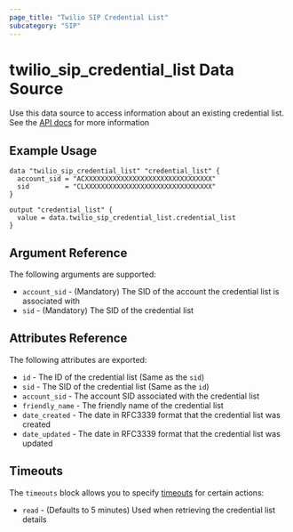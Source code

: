 ```yaml
---
page_title: "Twilio SIP Credential List"
subcategory: "SIP"
---
```


# twilio_sip_credential_list Data Source

Use this data source to access information about an existing credential list. See the [API docs](https://www.twilio.com/docs/sip-trunking/api/credentiallist-resource) for more information

## Example Usage

```hcl
data "twilio_sip_credential_list" "credential_list" {
  account_sid = "ACXXXXXXXXXXXXXXXXXXXXXXXXXXXXXXXX"
  sid         = "CLXXXXXXXXXXXXXXXXXXXXXXXXXXXXXXXX"
}

output "credential_list" {
  value = data.twilio_sip_credential_list.credential_list
}
```

## Argument Reference

The following arguments are supported:

- `account_sid` - (Mandatory) The SID of the account the credential list is associated with
- `sid` - (Mandatory) The SID of the credential list

## Attributes Reference

The following attributes are exported:

- `id` - The ID of the credential list (Same as the `sid`)
- `sid` - The SID of the credential list (Same as the `id`)
- `account_sid` - The account SID associated with the credential list
- `friendly_name` - The friendly name of the credential list
- `date_created` - The date in RFC3339 format that the credential list was created
- `date_updated` - The date in RFC3339 format that the credential list was updated

## Timeouts

The `timeouts` block allows you to specify [timeouts](https://www.terraform.io/docs/configuration/resources.html#timeouts) for certain actions:

- `read` - (Defaults to 5 minutes) Used when retrieving the credential list details
